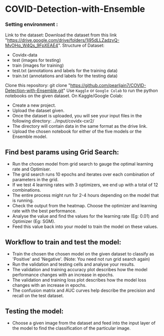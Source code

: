 # COVID-Detection-with-Ensemble

### Setting environment :

Link to the dataset:
Download the dataset from this link "https://drive.google.com/drive/folders/1j95dLLZadzyQ-MvOHq_W4Qs_9FpXEAE4".
Structure of Dataset:
- Covidx-data
 - test (images for testing)
 - train (images for training)
 - test.txt (annotations and labels for the training data)
 - train.txt (annotations and labels for the testing data)


Clone this repository:
git clone "https://github.com/pearljain7/COVID-Detection-with-Ensemble.git"
Use ``Kaggle`` or ``Google Colab`` to run the python notebooks on the given dataset.
On Kaggle/Google Colab:
 - Create a new project.
 - Upload the dataset given.
 - Once the dataset is uploaded, you will see your input files in the following directory: ../input/covidx-cxr2/
 - The directory will contain data in the same format as the drive link.
 - Upload the chosen notebook for either of the five models or the Ensemble model.

## Find best params using Grid Search:

* Run the chosen model from grid search to gauge the optimal learning rate and Optimiser.
* The grid search runs 10 epochs and iterates over each combination of parameters in the grid. 
* If we test 4 learning rates with 3 optimizers, we end up with a total of 12 combinations. 
* The entire process might run for 2-4 hours depending on the model that is running.
* Check the output from the heatmap. Choose the optimizer and learning rate with the best performance.
* Analyse the value and find the values for the learning rate (Eg: 0.01) and Optimizer (Eg: SGM).
* Feed this value back into your model to train the model on these values.

## Workflow to train and test the model:
* Train the chosen the chosen model on the given dataset to classify as 'Positive' and 'Negative'. (Note: You need not run grid search again)
* Run the  validation and testing cells and analyse your results.
* The validation and training accuracy plot describes how the model performance changes with an increase in epochs.
* The validation and training loss plot describes how the model loss changes with an increase in epochs.
* The confusion matrix and AUC curves help describe the precision and recall on the test dataset.

## Testing the model:
* Choose a given image from the dataset and feed into the input layer of the model to find the classification of the particular image.
